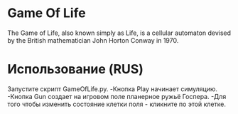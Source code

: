 # Game Of Life
The Game of Life, also known simply as Life, is a cellular automaton devised by the British mathematician John Horton Conway in 1970.
# Использование (RUS)
Запустите скрипт GameOfLife.py.
-Кнопка Play начинает симуляцию.
-Кнопка Gun создает на игровом поле планерное ружьё Госпера.
-Для того чтобы изменить состояние клетки поля - кликните по этой клетке.
